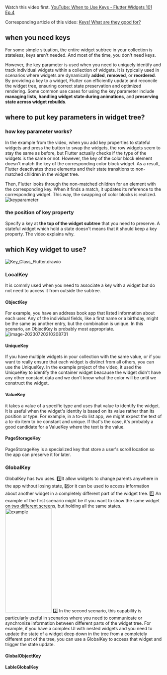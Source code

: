 Watch this video first.
[YouTube: When to Use Keys - Flutter Widgets 101 Ep.4](https://www.youtube.com/watch?v=kn0EOS-ZiIc)

Corresponding article of this video:
[Keys! What are they good for?](https://medium.com/flutter/keys-what-are-they-good-for-13cb51742e7d)

## when you need keys

For some simple situation, the entire widget subtree in your collection is stateless, keys aren't needed. And most of the time, you don't need keys. 

However, the key parameter is used when you need to uniquely identify and track individual widgets within a collection of widgets. It is typically used in scenarios where widgets are dynamically **added**, **removed**, or **reordered**. By providing a key to a widget, Flutter can efficiently update and reconcile the widget tree, ensuring correct state preservation and optimized rendering. Some common use cases for using the key parameter include **managing lists**, **handling widget state during animations**, and **preserving state across widget rebuilds**.

## where to put key parameters in widget tree?

### how key parameter works?
In the example from the video, when you add key properties to stateful widgets and press the button to swap the widgets, the row widgets seem to stay the same as before, but Flutter actually checks if the type of the widgets is the same or not. However, the key of the color block element doesn't match the key of the corresponding color block widget. As a result, Flutter deactivates those elements and their state transitions to non-matched children in the widget tree.

Then, Flutter looks through the non-matched children for an element with the corresponding key. When it finds a match, it updates its reference to the corresponding widget. This way, the swapping of color blocks is realized.
![keyparameter](https://zheyu-notepic.oss-cn-beijing.aliyuncs.com/Upside/keyparameter.gif)

### the position of key property

Specify a key at **the top of the widget subtree** that you need to preserve. A stateful widget which hold a state doesn't means that it should keep a key property. The video explains why.

## which Key widget to use?
![Key_Class_Flutter.drawio](https://zheyu-notepic.oss-cn-beijing.aliyuncs.com/Upside/Key_Class_Flutter.drawio.png)
### LocalKey
It is commly used when you need to associate a key with a widget but do not need to access it from outside the subtree.
#### ObjectKey
For example, you have an address book app that listed information about each user. Any of the individual fields, like a first name or a birthday, might be the same as another entry, but the combination is unique. In this scenario, an ObjectKey is probably most appropriate. ![image-20230720210208731](https://zheyu-notepic.oss-cn-beijing.aliyuncs.com/Upside/image-20230720210208731.png)

#### UniqueKey
If you have multiple widgets in your collection with the same value, or if you want to really ensure that each widget is distinct from all others, you can use the UniqueKey. In the example project of the video, it used the UniqueKey to identify the container widget beacause the widget didn't have any other constant data and we don't know what the color will be until we construct the widget. 

#### ValueKey

it takes a value of a specific type and uses that value to identify the widget. It is useful when the widget's identity is based on its value rather than its position or type. For example, in a to-do list app, we might expect the text of a to-do item to be constant and unique. If that's the case, it's probably a good candidate for a ValueKey where the text is the value. 
#### PageStorageKey
PageStorageKey is a specialized key that store a user's scroll location so the app can preserve it for later.
### GlobalKey
GlobalKey has two uses. 1️⃣It allow widgets to change parents anywhere in the app without losing state, 2️⃣or it can be used to access information about another widget in a completely different part of the widget tree. 
1️⃣ An example of the first scenario might be if you want to show the same widget on two different screens, but holding all the same states.<img src="https://zheyu-notepic.oss-cn-beijing.aliyuncs.com/Upside/example1.gif" alt="example" width=150 height="334">
2️⃣ In the second scenario, this capability is particularly useful in scenarios where you need to communicate or synchronize information between different parts of the widget tree. For example, if you have a complex UI with nested widgets and you need to update the state of a widget deep down in the tree from a completely different part of the tree, you can use a GlobalKey to access that widget and trigger the state update.

#### GlobalObjectKey
#### LableGlobalKey

